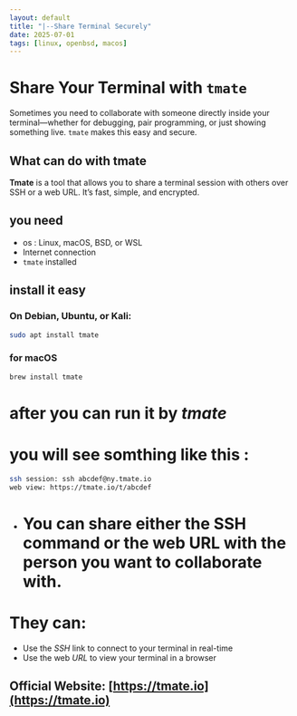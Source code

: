 ```yaml
---
layout: default
title: "|--Share Terminal Securely"
date: 2025-07-01
tags: [linux, openbsd, macos]
---
```


# Share Your Terminal with `tmate`

Sometimes you need to collaborate with someone directly inside your terminal—whether for debugging, pair programming, or just showing something live. `tmate` makes this easy and secure.

## What can do with tmate

**Tmate** is a tool that allows you to share a terminal session with others over SSH or a web URL. It’s fast, simple, and encrypted.

## you need 

- os : Linux, macOS, BSD, or WSL  
- Internet connection  
- `tmate` installed

## install it easy

### On Debian, Ubuntu, or Kali:
```bash
sudo apt install tmate
```
### for macOS
```bash
brew install tmate
```
# after you can run it by *tmate*
# you will see somthing like this :
```bash
ssh session: ssh abcdef@ny.tmate.io
web view: https://tmate.io/t/abcdef
```
- # You can share either the SSH command or the web URL with the person you want to collaborate with.
# They can:
- Use the *SSH* link to connect to your terminal in real-time
- Use the web *URL* to view your terminal in a browser
  
## Official Website: [https://tmate.io](https://tmate.io)

